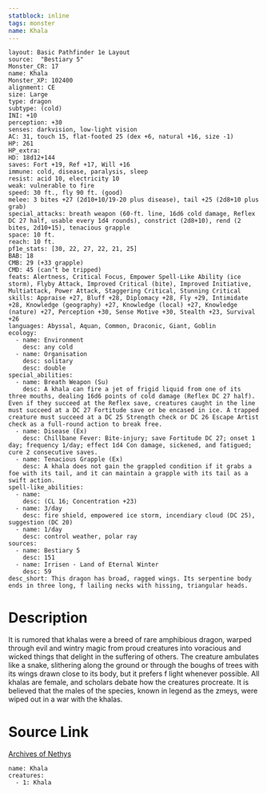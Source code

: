 ```yaml
---
statblock: inline
tags: monster
name: Khala
---
```

```statblock
layout: Basic Pathfinder 1e Layout
source:  "Bestiary 5"
Monster_CR: 17
name: Khala
Monster_XP: 102400
alignment: CE
size: Large
type: dragon
subtype: (cold)
INI: +10
perception: +30
senses: darkvision, low-light vision
AC: 31, touch 15, flat-footed 25 (dex +6, natural +16, size -1)
HP: 261
HP_extra: 
HD: 18d12+144
saves: Fort +19, Ref +17, Will +16
immune: cold, disease, paralysis, sleep
resist: acid 10, electricity 10
weak: vulnerable to fire
speed: 30 ft., fly 90 ft. (good)
melee: 3 bites +27 (2d10+10/19-20 plus disease), tail +25 (2d8+10 plus grab)
special_attacks: breath weapon (60-ft. line, 16d6 cold damage, Reflex DC 27 half, usable every 1d4 rounds), constrict (2d8+10), rend (2 bites, 2d10+15), tenacious grapple
space: 10 ft.
reach: 10 ft.
pf1e_stats: [30, 22, 27, 22, 21, 25]
BAB: 18
CMB: 29 (+33 grapple)
CMD: 45 (can’t be tripped)
feats: Alertness, Critical Focus, Empower Spell-Like Ability (ice storm), Flyby Attack, Improved Critical (bite), Improved Initiative, Multiattack, Power Attack, Staggering Critical, Stunning Critical
skills: Appraise +27, Bluff +28, Diplomacy +28, Fly +29, Intimidate +28, Knowledge (geography) +27, Knowledge (local) +27, Knowledge (nature) +27, Perception +30, Sense Motive +30, Stealth +23, Survival +26
languages: Abyssal, Aquan, Common, Draconic, Giant, Goblin
ecology:
  - name: Environment
    desc: any cold
  - name: Organisation
    desc: solitary
    desc: double
special_abilities:
  - name: Breath Weapon (Su)
    desc: A khala can fire a jet of frigid liquid from one of its three mouths, dealing 16d6 points of cold damage (Reflex DC 27 half). Even if they succeed at the Reflex save, creatures caught in the line must succeed at a DC 27 Fortitude save or be encased in ice. A trapped creature must succeed at a DC 25 Strength check or DC 26 Escape Artist check as a full-round action to break free.
  - name: Disease (Ex)
    desc: Chillbane Fever: Bite-injury; save Fortitude DC 27; onset 1 day; frequency 1/day; effect 1d4 Con damage, sickened, and fatigued; cure 2 consecutive saves.
  - name: Tenacious Grapple (Ex)
    desc: A khala does not gain the grappled condition if it grabs a foe with its tail, and it can maintain a grapple with its tail as a swift action.
spell-like_abilities:
  - name:
    desc: (CL 16; Concentration +23)
  - name: 3/day
    desc: fire shield, empowered ice storm, incendiary cloud (DC 25), suggestion (DC 20)
  - name: 1/day
    desc: control weather, polar ray
sources:
  - name: Bestiary 5
    desc: 151
  - name: Irrisen - Land of Eternal Winter
    desc: 59
desc_short: This dragon has broad, ragged wings. Its serpentine body ends in three long, f lailing necks with hissing, triangular heads.
```
# Description
It is rumored that khalas were a breed of rare amphibious dragon, warped through evil and wintry magic from proud creatures into voracious and wicked things that delight in the suffering of others. The creature ambulates like a snake, slithering along the ground or through the boughs of trees with its wings drawn close to its body, but it prefers f light whenever possible. All khalas are female, and scholars debate how the creatures procreate. It is believed that the males of the species, known in legend as the zmeys, were wiped out in a war with the khalas.
# Source Link
[Archives of Nethys](https://aonprd.com/MonsterDisplay.aspx?ItemName=Khala)
```encounter-table
name: Khala
creatures:
  - 1: Khala
```

